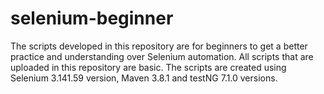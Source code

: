 # selenium-beginner
The scripts developed in this repository are for beginners to get a better practice and understanding over Selenium automation.
All scripts that are uploaded in this repository are basic.
The scripts are created using Selenium 3.141.59 version, Maven 3.8.1 and testNG 7.1.0 versions.
